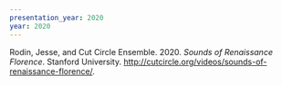 ```yaml
---
presentation_year: 2020
year: 2020
---
```


Rodin, Jesse, and Cut Circle Ensemble. 2020. <i>Sounds of Renaissance Florence</i>. Stanford University. <a href="http://cutcircle.org/videos/sounds-of-renaissance-florence/">http://cutcircle.org/videos/sounds-of-renaissance-florence/</a>.